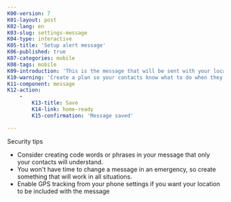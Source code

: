 ```yaml
---
K00-version: 7
K01-layout: post
K02-lang: en
K03-slug: settings-message
K04-type: interactive
K05-title: 'Setup alert message'
K06-published: true
K07-categories: mobile
K08-tags: mobile
K09-introduction: 'This is the message that will be sent with your location.'
K10-warning: 'Create a plan so your contacts know what to do when they receive this'
K11-component: message
K12-action:
    -
        K13-title: Save
        K14-link: home-ready
        K15-confirmation: 'Message saved'

---
```


Security tips

 - Consider creating code words or phrases in your message that only your contacts will understand.
 - You won't have time to change a message in an emergency, so create something that will work in all situations. 
 - Enable GPS tracking from your phone settings if you want your location to be included with the message